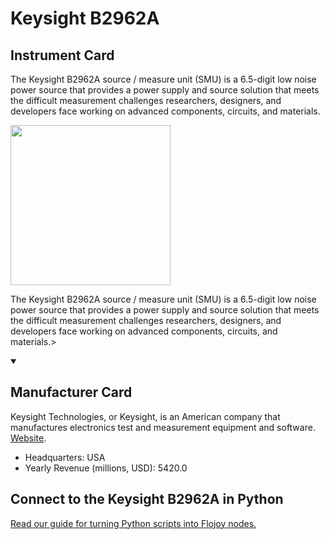 
# Keysight B2962A

## Instrument Card

<div className="flex">

<div>

The Keysight B2962A source / measure unit (SMU) is a 6.5-digit low noise power source that provides a power supply and source solution that meets the difficult measurement challenges researchers, designers, and developers face working on advanced components, circuits, and materials.

</div>

<img width="256" src="https://v5.airtableusercontent.com/v1/19/19/1691539200000/s-nbYFn-YTbuO4fmyxIZBw/ls6IUefCDTzBFaS4Y8Dmg7fUOX7Ju7IK-faUYIFk3SOKiNJDvrlQi0FhGQ3pVJVZk_Cy16A0RNaU44a-XJa0E_t4eHVtXfPdqb4cZz1Lq8Q/p63k4Sb8NY3JgRlAvHqGrUDrrZIVH6IFhJzT25v2N1I"/>

</div>

The Keysight B2962A source / measure unit (SMU) is a 6.5-digit low noise power source that provides a power supply and source solution that meets the difficult measurement challenges researchers, designers, and developers face working on advanced components, circuits, and materials.>

<details open>
<summary><h2>Manufacturer Card</h2></summary>

Keysight Technologies, or Keysight, is an American company that manufactures electronics test and measurement equipment and software. <a href="https://www.keysight.com/us/en/home.html">Website</a>.

<ul>
  <li>Headquarters: USA</li>
  <li>Yearly Revenue (millions, USD): 5420.0</li>
</ul>
</details>

## Connect to the Keysight B2962A in Python

[Read our guide for turning Python scripts into Flojoy nodes.](https://docs.flojoy.ai/custom-nodes/creating-custom-node/)


